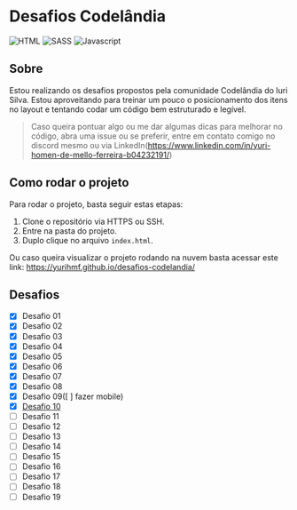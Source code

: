 # Desafios Codelândia

![HTML](https://img.shields.io/badge/HTML5-E34F26?style=for-the-badge&logo=html5&logoColor=white)
![SASS](https://img.shields.io/badge/Sass-CC6699?style=for-the-badge&logo=sass&logoColor=white)
![Javascript](https://img.shields.io/badge/JavaScript-323330?style=for-the-badge&logo=javascript&logoColor=F7DF1E)

## Sobre

Estou realizando os desafios propostos pela comunidade Codelândia do Iuri Silva. Estou aproveitando para treinar um pouco o posicionamento dos itens no layout e tentando codar um código bem estruturado e legível.

> Caso queira pontuar algo ou me dar algumas dicas para melhorar no código, abra uma issue ou se preferir, entre em contato comigo no discord mesmo ou via LinkedIn(https://www.linkedin.com/in/yuri-homen-de-mello-ferreira-b04232191/)

## Como rodar o projeto

Para rodar o projeto, basta seguir estas etapas:

1. Clone o repositório via HTTPS ou SSH.
2. Entre na pasta do projeto.
3. Duplo clique no arquivo `index.html`.

Ou caso queira visualizar o projeto rodando na nuvem basta acessar este link: https://yurihmf.github.io/desafios-codelandia/

## Desafios

- [x] Desafio 01
- [x] Desafio 02
- [x] Desafio 03
- [x] Desafio 04
- [x] Desafio 05
- [x] Desafio 06
- [x] Desafio 07
- [x] Desafio 08
- [x] Desafio 09([ ] fazer mobile)
- [x] [Desafio 10](https://github.com/yurihmf/blog-headless)
- [ ] Desafio 11
- [ ] Desafio 12
- [ ] Desafio 13
- [ ] Desafio 14
- [ ] Desafio 15
- [ ] Desafio 16
- [ ] Desafio 17
- [ ] Desafio 18
- [ ] Desafio 19